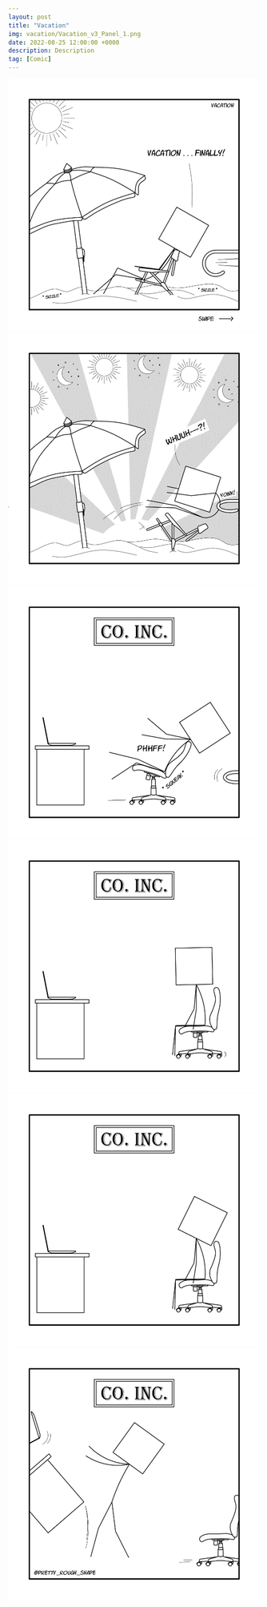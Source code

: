 ```yaml
---
layout: post
title: "Vacation"
img: vacation/Vacation_v3_Panel_1.png
date: 2022-08-25 12:00:00 +0000
description: Description
tag: [Comic]
---
```


![](/assets/img/vacation/Vacation_v3_Panel_1.png)
![](/assets/img/vacation/Vacation_v3_Panel_2.png)
![](/assets/img/vacation/Vacation_v3_Panel_3.png)
![](/assets/img/vacation/Vacation_v3_Panel_4.png)
![](/assets/img/vacation/Vacation_v3_Panel_5.png)
![](/assets/img/vacation/Vacation_v3_Panel_6.png)

